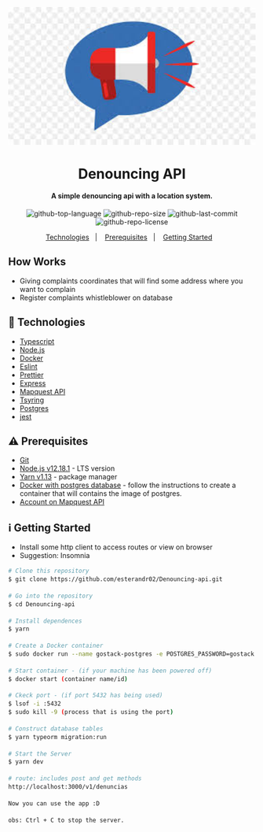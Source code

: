 <p align="right">
  <img alt="logo" src="src/assets/megafone.jpeg" width="550"/>
</p>

<h1 align="center">
      Denouncing API
</h1>

<h4 align="center">
  A simple denouncing api with a location system.
</h4>

<p align="center">
  <img alt="github-top-language" src="https://img.shields.io/github/languages/top/esterandr02/Denouncing-api">
  <img alt="github-repo-size" src="https://img.shields.io/github/repo-size/esterandr02/Denouncing-api?color=red">
  <img alt="github-last-commit" src="https://img.shields.io/github/last-commit/esterandr02/Denouncing-api?color=green">
  <img alt="github-repo-license" src="https://img.shields.io/static/v1?label=license&message=MIT&color=blueviolet">
</p>

<p align="center">
  <a href="#rocket-technologies">Technologies</a>&nbsp;&nbsp;&nbsp;|&nbsp;&nbsp;&nbsp;
  <a href="#warning-prerequisites">Prerequisites</a>&nbsp;&nbsp;&nbsp;|&nbsp;&nbsp;&nbsp;
  <a href="#information_source-getting-started">Getting Started</a>&nbsp;&nbsp;&nbsp;
</p>

## How Works

-   Giving complaints coordinates that will find some address where you want to complain
-   Register complaints whistleblower on database

## :rocket: Technologies

-   [Typescript](https://www.typescriptlang.org/)
-   [Node.js](https://nodejs.org/en/)
-   [Docker](https://www.docker.com/)
-   [Eslint]()
-   [Prettier]()
-   [Express]()
-   [Mapquest API]()
-   [Tsyring]()
-   [Postgres]()
-   [jest]()

## :warning: Prerequisites

-   [Git](https://git-scm.com)
-   [Node.js v12.18.1](https://nodejs.org/dist/v12.18.1/node-v12.18.1-linux-x64.tar.xz) - LTS version
-   [Yarn v1.13](https://yarnpkg.com/getting-started) - package manager
-   [Docker with postgres database](https://hub.docker.com/_/postgres) - follow the instructions to create a container that will contains the image of postgres.
-   [Account on Mapquest API](https://reactjs.org/)

## :information_source: Getting Started

-   Install some http client to access routes or view on browser
-   Suggestion: Insomnia

```bash
# Clone this repository
$ git clone https://github.com/esterandr02/Denouncing-api.git

# Go into the repository
$ cd Denouncing-api

# Install dependences
$ yarn

# Create a Docker container
$ sudo docker run --name gostack-postgres -e POSTGRES_PASSWORD=gostack -p 5432:5432 -d postgres

# Start container - (if your machine has been powered off)
$ docker start (container name/id)

# Ckeck port - (if port 5432 has being used)
$ lsof -i :5432
$ sudo kill -9 (process that is using the port)

# Construct database tables
$ yarn typeorm migration:run

# Start the Server
$ yarn dev

# route: includes post and get methods
http://localhost:3000/v1/denuncias

Now you can use the app :D

obs: Ctrl + C to stop the server.
```

